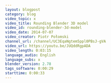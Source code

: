 ```yaml
---
layout: blogpost
category: blog
video_topic: x
video_title: Rounding Blender 3D model
video_id: rounding-blender-3d-model
video_date: 2014-07-07
video_creator: Piotr Połomski
channel_url: /channel/UC3EqaNgtem5ppl0PBsJ-gVA
video_url: https://youtu.be/JUQddRgpADA
video_length: 0:03:15
language_audio: English
language_subs: x
blender_version: 2.78
tags_software: 0:00:29
starttime: 0:00:33
---
```

